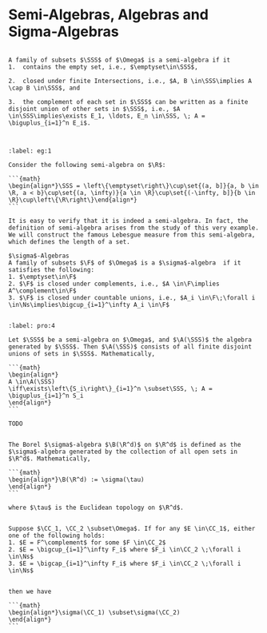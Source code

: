 # Semi-Algebras, Algebras and Sigma-Algebras

````{prf:definition}

A family of subsets $\SSS$ of $\Omega$ is a semi-algebra if it
1.  contains the empty set, i.e., $\emptyset\in\SSS$, 

2.  closed under finite Intersections, i.e., $A, B \in\SSS\implies A \cap B \in\SSS$, and 

3.  the complement of each set in $\SSS$ can be written as a finite disjoint union of other sets in $\SSS$, i.e., $A \in\SSS\implies\exists E_1, \ldots, E_n \in\SSS, \; A = \biguplus_{i=1}^n E_i$.



````

````{prf:example}
:label: eg:1

Consider the following semi-algebra on $\R$:

```{math}
\begin{align*}\SSS = \left\{\emptyset\right\}\cup\set{(a, b]}{a, b \in \R, a < b}\cup\set{(a, \infty)}{a \in \R}\cup\set{(-\infty, b]}{b \in \R}\cup\left\{\R\right\}\end{align*}
```

It is easy to verify that it is indeed a semi-algebra. In fact, the definition of semi-algebra arises from the study of this very example. We will construct the famous Lebesgue measure from this semi-algebra, which defines the length of a set.

````

````{prf:definition}
$\sigma$-Algebras
A family of subsets $\F$ of $\Omega$ is a $\sigma$-algebra  if it satisfies the following:
1. $\emptyset\in\F$
2. $\F$ is closed under complements, i.e., $A \in\F\implies A^\complement\in\F$
3. $\F$ is closed under countable unions, i.e., $A_i \in\F\;\forall i \in\Ns\implies\bigcup_{i=1}^\infty A_i \in\F$


````

````{prf:proposition}
:label: pro:4

Let $\SSS$ be a semi-algebra on $\Omega$, and $\A(\SSS)$ the algebra generated by $\SSS$. Then $\A(\SSS)$ consists of all finite disjoint unions of sets in $\SSS$. Mathematically, 

```{math}
\begin{align*}
A \in\A(\SSS)
\iff\exists\left\{S_i\right\}_{i=1}^n \subset\SSS, \; A = \biguplus_{i=1}^n S_i
\end{align*}
```

````

````{prf:proof}
TODO
````

````{prf:definition}

The Borel $\sigma$-algebra $\B(\R^d)$ on $\R^d$ is defined as the $\sigma$-algebra generated by the collection of all open sets in $\R^d$. Mathematically, 

```{math}
\begin{align*}\B(\R^d) := \sigma(\tau)
\end{align*}
```

where $\tau$ is the Euclidean topology on $\R^d$.

````

````{prf:lemma}

Suppose $\CC_1, \CC_2 \subset\Omega$. If for any $E \in\CC_1$, either one of the following holds:
1. $E = F^\complement$ for some $F \in\CC_2$
2. $E = \bigcup_{i=1}^\infty F_i$ where $F_i \in\CC_2 \;\forall i \in\Ns$
3. $E = \bigcap_{i=1}^\infty F_i$ where $F_i \in\CC_2 \;\forall i \in\Ns$


then we have 

```{math}
\begin{align*}\sigma(\CC_1) \subset\sigma(\CC_2)
\end{align*}
```

````
